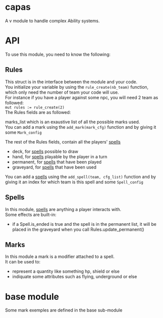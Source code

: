 # capas
A v module to handle complex Ability systems.


# API
To use this module, you need to know the following:

## Rules
This struct is in the interface between the module and your code.  
You initialize your variable by using the ``rule_create(nb_team)`` function, which only need the number of team your code will use.  
For instance if you have a player against some npc, you will need 2 team as followed:  
``
mut rules := rule_create(2)
``  
The Rules fields are as followed:

marks_list which is an exaustive list of all the possible marks used.  
You can add a mark using the ``add_mark(mark_cfg)`` function and by giving it some ``Mark_config``

The rest of the Rules fields, contain all the players' [spells](#spells)
- deck, for [spells](#spells) possible to draw
- hand, for [spells](#spells) playable by the player in a turn
- permanent, for [spells](#spells) that have been played
- graveyard, for [spells](#spells) that have been used

You can add a [spells](#spells) using the ``add_spell(team, cfg_list)`` function and by giving it an index for which team is this spell and some ``Spell_config``

## Spells

In this module, [spells](#spells) are anything a player interacts with.  
Some effects are built-in:
- if a Spell.is_ended is true and the spell is in the permanent list, it will be placed in the graveyard when you call Rules.update_permanent()


## Marks

In this module a mark is a modifier attached to a spell.  
It can be used to:
- represent a quantity like something hp, shield or else
- indiquate some attributes such as flying, underground or else

# base module
Some mark exemples are defined in the base sub-module
